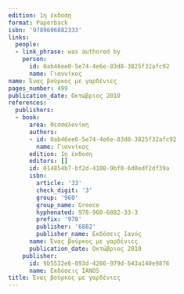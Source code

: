 ```yaml
---
edition: 1η έκδοση
format: Paperback
isbn: '9789606882333'
links:
  people:
  - link_phrase: was authored by
    person:
      id: 0ab46ee0-5e74-4e6e-83d8-3825f32afc92
      name: Γιαννίκος
name: Ένας βούρκος με γαρδένιες
pages_number: 499
publication_date: Οκτώβριος 2010
references:
  publishers:
  - book:
      area: Θεσσαλονίκη
      authors:
      - id: 0ab46ee0-5e74-4e6e-83d8-3825f32afc92
        name: Γιαννίκος
      edition: 1η έκδοση
      editors: []
      id: 014854b7-bf2d-4108-9bf0-6d0edf2df39a
      isbn:
        article: '33'
        check_digit: '3'
        group: '960'
        group_name: Greece
        hyphenated: 978-960-6882-33-3
        prefix: '978'
        publisher: '6882'
        publisher_name: Εκδόσεις Ιανός
      name: Ένας βούρκος με γαρδένιες
      publication_date: Οκτώβριος 2010
    publisher:
      id: 9b5532e6-093d-4266-979d-643a140e9876
      name: Εκδόσεις IANOS
title: Ένας βούρκος με γαρδένιες
---
```


